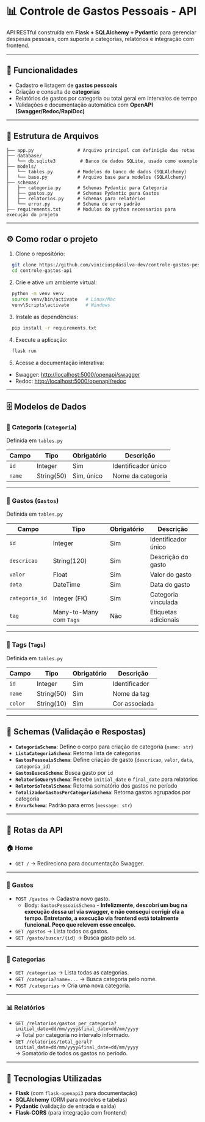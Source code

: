 # 📊 Controle de Gastos Pessoais - API

API RESTful construída em **Flask + SQLAlchemy + Pydantic** para gerenciar despesas pessoais, com suporte a categorias,
relatórios e integração com frontend.

---

## 🚀 Funcionalidades

- Cadastro e listagem de **gastos pessoais**
- Criação e consulta de **categorias**
- Relatórios de gastos por categoria ou total geral em intervalos de tempo
- Validações e documentação automática com **OpenAPI (Swagger/Redoc/RapiDoc)**

---

## 📂 Estrutura de Arquivos

```
├── app.py                # Arquivo principal com definição das rotas
├── database/
│   └── db.sqlite3         # Banco de dados SQLite, usado como exemplo
├── models/
│   └── tables.py         # Modelos do banco de dados (SQLAlchemy)
│   └── base.py           # Arquivo base para modelos (SQLAlchemy)
├── schemas/
│   ├── categoria.py      # Schemas Pydantic para Categoria
│   ├── gastos.py         # Schemas Pydantic para Gastos
│   ├── relatorios.py     # Schemas para relatórios
│   └── error.py          # Schema de erro padrão
├── requirements.txt      # Modulos do python necessarios para execução do projeto
```

---

## ⚙️ Como rodar o projeto

1. Clone o repositório:

```bash
  git clone https://github.com/viniciuspdasilva-dev/controle-gastos-pessoais-api.git
  cd controle-gastos-api
```

2. Crie e ative um ambiente virtual:

```bash
  python -m venv venv
  source venv/bin/activate   # Linux/Mac
  venv\Scripts\activate      # Windows
```

3. Instale as dependências:

```bash
  pip install -r requirements.txt
```

4. Execute a aplicação:

```bash
  flask run
```

5. Acesse a documentação interativa:

- Swagger: [http://localhost:5000/openapi/swagger](http://localhost:5000/openapi/swagger)
- Redoc: [http://localhost:5000/openapi/redoc](http://localhost:5000/openapi/redoc)

---

## 🗄️ Modelos de Dados

### 📌 Categoria (`Categoria`)

Definida em `tables.py`

| Campo  | Tipo       | Obrigatório | Descrição           |
|--------|------------|-------------|---------------------|
| `id`   | Integer    | Sim         | Identificador único |
| `name` | String(50) | Sim, único  | Nome da categoria   |

---

### 📌 Gastos (`Gastos`)

Definida em `tables.py`

| Campo          | Tipo                    | Obrigatório | Descrição            |
|----------------|-------------------------|-------------|----------------------|
| `id`           | Integer                 | Sim         | Identificador único  |
| `descricao`    | String(120)             | Sim         | Descrição do gasto   |
| `valor`        | Float                   | Sim         | Valor do gasto       |
| `data`         | DateTime                | Sim         | Data do gasto        |
| `categoria_id` | Integer (FK)            | Sim         | Categoria vinculada  |
| `tag`          | Many-to-Many com `Tags` | Não         | Etiquetas adicionais |

---

### 📌 Tags (`Tags`)

Definida em `tables.py`

| Campo   | Tipo       | Obrigatório | Descrição     |
|---------|------------|-------------|---------------|
| `id`    | Integer    | Sim         | Identificador |
| `name`  | String(50) | Sim         | Nome da tag   |
| `color` | String(10) | Sim         | Cor associada |

---

## 📑 Schemas (Validação e Respostas)

- **`CategoriaSchema`**: Define o corpo para criação de categoria (`name: str`)
- **`ListaCategoriaSchema`**: Retorna lista de categorias
- **`GastosPessoaisSchema`**: Define criação de gasto (`descricao`, `valor`, `data`, `categoria_id`)
- **`GastosBuscaSchema`**: Busca gasto por `id`
- **`RelatorioQuerySchema`**: Recebe `initial_date` e `final_date` para relatórios
- **`RelatorioTotalSchema`**: Retorna somatório dos gastos no período
- **`TotalizadorGastosPerCategoriaSchema`**: Retorna gastos agrupados por categoria
- **`ErrorSchema`**: Padrão para erros (`message: str`)

---

## 🔗 Rotas da API

### 🏠 Home

- `GET /` → Redireciona para documentação Swagger.

---

### 📌 Gastos

- `POST /gastos` → Cadastra novo gasto.
    - Body: `GastosPessoaisSchema` - **Infelizmente, descobri um bug na execução dessa url via swagger, e não consegui corrigir ela a tempo. Entretanto, a execução via frontend está totalmente funcional.
      Peço que relevem esse encalço.**
- `GET /gastos` → Lista todos os gastos.
- `GET /gasto/buscar/{id}` → Busca gasto pelo `id`.

---

### 📂 Categorias

- `GET /categorias` → Lista todas as categorias.
- `GET /categoria?name=...` → Busca categoria pelo nome.
- `POST /categorias` → Cria uma nova categoria.

---

### 📊 Relatórios

- `GET /relatorios/gastos_per_categoria?initial_date=dd/mm/yyyy&final_date=dd/mm/yyyy`  
  → Total por categoria no intervalo informado.
- `GET /relatorios/total_geral?initial_date=dd/mm/yyyy&final_date=dd/mm/yyyy`  
  → Somatório de todos os gastos no período.

---

## 📌 Tecnologias Utilizadas

- **Flask** (com `flask-openapi3` para documentação)
- **SQLAlchemy** (ORM para modelos e tabelas)
- **Pydantic** (validação de entrada e saída)
- **Flask-CORS** (para integração com frontend)
